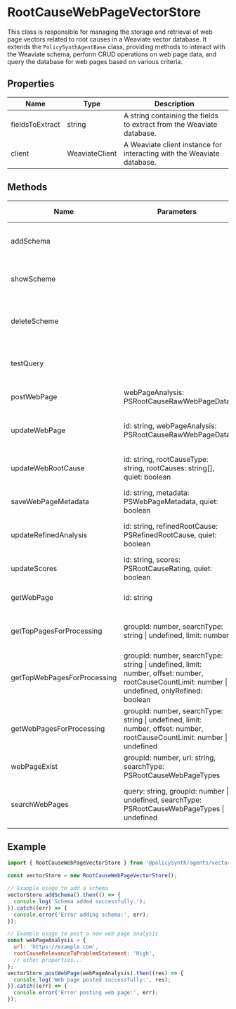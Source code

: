 # RootCauseWebPageVectorStore

This class is responsible for managing the storage and retrieval of web page vectors related to root causes in a Weaviate vector database. It extends the `PolicySynthAgentBase` class, providing methods to interact with the Weaviate schema, perform CRUD operations on web page data, and query the database for web pages based on various criteria.

## Properties

| Name             | Type   | Description |
|------------------|--------|-------------|
| fieldsToExtract  | string | A string containing the fields to extract from the Weaviate database. |
| client           | WeaviateClient | A Weaviate client instance for interacting with the Weaviate database. |

## Methods

| Name                        | Parameters                                                                 | Return Type                                  | Description |
|-----------------------------|----------------------------------------------------------------------------|----------------------------------------------|-------------|
| addSchema                   |                                                                            | Promise<void>                                | Adds a new schema to the Weaviate database based on a JSON file. |
| showScheme                  |                                                                            | Promise<void>                                | Retrieves and logs the current schema from the Weaviate database. |
| deleteScheme                |                                                                            | Promise<void>                                | Deletes the schema for the "RootCauseWebPage" class from the Weaviate database. |
| testQuery                   |                                                                            | Promise<any>                                 | Performs a test query on the Weaviate database and logs the results. |
| postWebPage                 | webPageAnalysis: PSRootCauseRawWebPageData                                 | Promise<any>                                 | Posts a new web page analysis to the Weaviate database. |
| updateWebPage               | id: string, webPageAnalysis: PSRootCauseRawWebPageData                     | Promise<any>                                 | Updates an existing web page analysis in the Weaviate database. |
| updateWebRootCause          | id: string, rootCauseType: string, rootCauses: string[], quiet: boolean    | Promise<any>                                 | Updates the root causes for a web page in the Weaviate database. |
| saveWebPageMetadata         | id: string, metadata: PSWebPageMetadata, quiet: boolean                    | Promise<any>                                 | Saves metadata for a web page in the Weaviate database. |
| updateRefinedAnalysis       | id: string, refinedRootCause: PSRefinedRootCause, quiet: boolean           | Promise<any>                                 | Updates the refined analysis for a web page in the Weaviate database. |
| updateScores                | id: string, scores: PSRootCauseRating, quiet: boolean                      | Promise<any>                                 | Updates the scores for a web page in the Weaviate database. |
| getWebPage                  | id: string                                                                  | Promise<PSRootCauseRawWebPageData>           | Retrieves a web page analysis from the Weaviate database. |
| getTopPagesForProcessing    | groupId: number, searchType: string \| undefined, limit: number             | Promise<PSRootCauseWebPageGraphQlResults>    | Retrieves the top pages for processing based on the total score. |
| getTopWebPagesForProcessing | groupId: number, searchType: string \| undefined, limit: number, offset: number, rootCauseCountLimit: number \| undefined, onlyRefined: boolean | Promise<PSRootCauseWebPageGraphQlResults> | Retrieves the top web pages for processing with additional filtering options. |
| getWebPagesForProcessing    | groupId: number, searchType: string \| undefined, limit: number, offset: number, rootCauseCountLimit: number \| undefined | Promise<PSRootCauseWebPageGraphQlResults> | Retrieves web pages for processing with filtering options. |
| webPageExist                | groupId: number, url: string, searchType: PSRootCauseWebPageTypes           | Promise<Boolean>                             | Checks if a web page exists in the Weaviate database. |
| searchWebPages              | query: string, groupId: number \| undefined, searchType: PSRootCauseWebPageTypes \| undefined | Promise<PSRootCauseWebPageGraphQlResults> | Searches for web pages in the Weaviate database based on a query and optional filters. |

## Example

```javascript
import { RootCauseWebPageVectorStore } from '@policysynth/agents/vectorstore/rootCauseWebPage.js';

const vectorStore = new RootCauseWebPageVectorStore();

// Example usage to add a schema
vectorStore.addSchema().then(() => {
  console.log('Schema added successfully.');
}).catch((err) => {
  console.error('Error adding schema:', err);
});

// Example usage to post a new web page analysis
const webPageAnalysis = {
  url: 'https://example.com',
  rootCauseRelevanceToProblemStatement: 'High',
  // other properties...
};
vectorStore.postWebPage(webPageAnalysis).then((res) => {
  console.log('Web page posted successfully:', res);
}).catch((err) => {
  console.error('Error posting web page:', err);
});
```